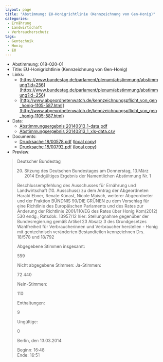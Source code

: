 ```yaml
---
layout: page
title: "Abstimmung: EU-Honigrichtlinie (Kennzeichnung von Gen-Honig)"
categories:
 - Ernährung
 - Landwirtschaft
 - Verbraucherschutz
tags:
 - Gentechnik
 - Honig
 - EU
---
```


* Abstimmung: 018-020-01
* Title: EU-Honigrichtlinie (Kennzeichnung von Gen-Honig)
* Links: 
    * [https://www.bundestag.de/parlament/plenum/abstimmung/abstimmung?id=256](https://www.bundestag.de/parlament/plenum/abstimmung/abstimmung?id=256)
    * [http://www.abgeordnetenwatch.de/kennzeichnungspflicht_von_gen_honig-1105-587.html](http://www.abgeordnetenwatch.de/kennzeichnungspflicht_von_gen_honig-1105-587.html)
* Data: 
    * [Abstimmungsergebnis 20140313_1-data.pdf](/res/abstimmungsliste/20140313_1-data.pdf)
    * [Abstimmungsergebnis 20140313_1_xls-data.csv](/res/abstimmungsliste/analyses/20140313_1_xls-data.csv)
* Documents: 
    * [Drucksache 18/00578.pdf](http://dip21.bundestag.de/dip21/btd/18/005/1800578.pdf) ([local copy](/res/abstimmungsdaten/018-020-01/1800578.pdf))
    * [Drucksache 18/00792.pdf](http://dip21.bundestag.de/dip21/btd/18/007/1800792.pdf) ([local copy](/res/abstimmungsdaten/018-020-01/1800792.pdf))
* Preview: 
> Deutscher Bundestag
> 
> 20. Sitzung des Deutschen Bundestages
> am Donnerstag, 13.März 2014
> Endgültiges Ergebnis der Namentlichen Abstimmung Nr. 1
> 
> Beschlussempfehlung des Ausschusses für Ernährung und Landwirtschaft (10. Ausschuss)
> zu dem Antrag der Abgeordneten Harald Ebner, Renate Künast, Nicole Maisch, weiterer
> Abgeordneter und der Fraktion BÜNDNIS 90/DIE GRÜNEN
> zu dem Vorschlag für eine Richtlinie des Europäischen Parlaments und des Rates zur
> Änderung der Richtlinie 2001/110/EG des Rates über Honig Kom(2012) 530 endg.; Ratsdok.
> 13957/12
> hier: Stellungnahme gegenüber der Bundesregierung gemäß Artikel 23 Absatz 3 des
> Grundgesetzes
> Wahlfreiheit für Verbraucherinnen und Verbraucher herstellen - Honig mit gentechnisch
> veränderten Bestandteilen kennzeichnen
> Drs. 18/578 und 18/792
> 
> Abgegebene Stimmen insgesamt:
> 
> 559
> 
> Nicht abgegebene Stimmen:
> Ja-Stimmen:
> 
> 72
> 440
> 
> Nein-Stimmen:
> 
> 110
> 
> Enthaltungen:
> 
> 9
> 
> Ungültige:
> 
> 0
> 
> Berlin, den 13.03.2014
> 
> Beginn: 16:48  
> Ende: 16:51
